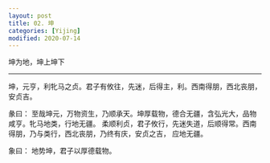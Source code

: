 ```yaml
---
layout: post
title: 02. 坤
categories: [Yijing]
modified: 2020-07-14
---
```


坤为地，坤上坤下

---

坤，元亨，利牝马之贞。君子有攸往，先迷，后得主，利。西南得朋，西北丧朋，安贞吉。

彖曰： 至哉坤元，万物资生，乃顺承天。坤厚载物，德合无疆，含弘光大，品物咸亨。牝马地类，行地无疆。
柔顺利贞，君子攸行，先迷失道，后顺得常。西南得朋，乃与类行，西北丧朋，乃终有庆，安贞之吉，
应地无疆。

象曰： 地势坤，君子以厚德载物。

